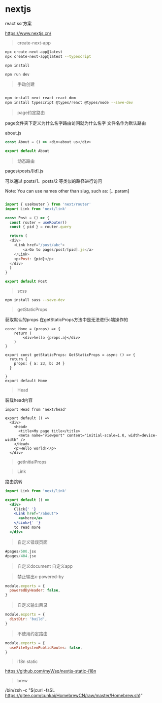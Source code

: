 # nextjs

react ssr方案

https://www.nextjs.cn/

> create-next-app

``` bash
npx create-next-app@latest
npx create-next-app@latest --typescript

npm install

npm run dev
```

> 手动创建

``` bash

npm install next react react-dom
npm install typescript @types/react @types/node --save-dev

```


> page约定路由

page文件夹下定义为什么名字路由访问就为什么名字 文件名作为默认路由

about.js

``` js
const About = () => <div>about us</div>

export default About
```

> 动态路由

pages/posts/[id].js

可以通过 posts/1、posts/2 等类似的路径进行访问

Note: You can use names other than slug, such as: [...param]

``` js

import { useRouter } from 'next/router'
import Link from 'next/link'

const Post = () => {
  const router = useRouter()
  const { pid } = router.query

  return (
  <div>
   	<Link href="/post/abc">
		<a>Go to pages/post/[pid].js</a>
	</Link>
	<p>Post: {pid}</p>
  </div>
  )
}

export default Post

```

> scss 

``` bash
npm install sass --save-dev
```

> getStaticProps

获取默认的props 在getStaticProps方法中是无法进行c端操作的

``` tsx
const Home = (props) => {
	return (
		<div>hello {props.a}</div>
	)
}

export const getStaticProps: GetStaticProps = async () => {
  return {
    props: { a: 23, b: 34 }
  }

}
export default Home
```


> Head

装载head内容
``` tsx
import Head from 'next/head'

export default () =>
  <div>
    <Head>
      <title>My page title</title>
      <meta name="viewport" content="initial-scale=1.0, width=device-width" />
    </Head>
    <p>Hello world!</p>
  </div>
```

> getInitialProps

> Link

路由跳转

``` jsx
import Link from 'next/link'

export default () =>
  <div>
    Click{' '}
    <Link href="/about">
      <a>here</a>
    </Link>{' '}
    to read more
  </div>

```
> 自定义错误页面

``` jsx
#pages/500.jsx
#pages/404.jsx

```

> 自定义document
> 自定义app

> 禁止输出x-powered-by

``` js
module.exports = {
  poweredByHeader: false,
}
```
> 自定义输出目录

``` js
module.exports = {
  distDir: 'build',
}
```

> 不使用约定路由

``` js
module.exports = {
  useFileSystemPublicRoutes: false,
}
```

> i18n static

https://github.com/myWsq/nextjs-static-i18n


> brew

/bin/zsh -c "$(curl -fsSL https://gitee.com/cunkai/HomebrewCN/raw/master/Homebrew.sh)"